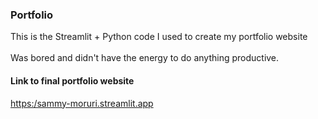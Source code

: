 ### Portfolio
This is the Streamlit + Python code I used to create my portfolio website\
<br>
Was bored and didn't have the energy to do anything productive.
<br>
#### Link to final portfolio website
<a  href = "https:/sammy-moruri.streamlit.app">https:/sammy-moruri.streamlit.app</a>
